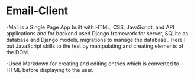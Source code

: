 # Email-Client

-Mail is a Single Page App built with HTML, CSS, JavaScript, and API applications and for backend used Django framework for server, SQLite as database and Django models, migrations to manage the database.. Here I put JavaScript skills to the test by manipulating and creating elements of the DOM.

-Used Markdown for creating and editing entries which is converted to HTML before displaying to the user.
